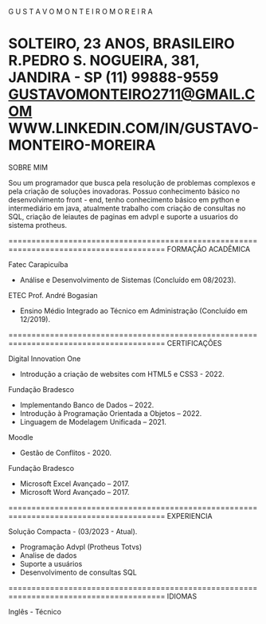 G U S T A V O  M O N T E I R O  M O R E I R A

SOLTEIRO, 23 ANOS, BRASILEIRO
R.PEDRO S. NOGUEIRA, 381, JANDIRA - SP
(11) 99888-9559
GUSTAVOMONTEIRO2711@GMAIL.COM
WWW.LINKEDIN.COM/IN/GUSTAVO-MONTEIRO-MOREIRA
========================================================================================
SOBRE MIM

Sou um programador que busca pela resolução de problemas complexos e pela criação
de soluções inovadoras. Possuo conhecimento básico no desenvolvimento front - end, tenho
conhecimento básico em python e intermediário em java, atualmente trabalho com criação
de consultas no SQL, criação de leiautes de paginas em advpl e suporte a usuarios do
sistema protheus.

========================================================================================
FORMAÇÃO ACADÊMICA

Fatec Carapicuíba
- Análise e Desenvolvimento de Sistemas (Concluído em 08/2023).
  
ETEC Prof. André Bogasian
- Ensino Médio Integrado ao Técnico em Administração (Concluído em 12/2019).

========================================================================================
CERTIFICAÇÕES

Digital Innovation One
- Introdução a criação de websites com HTML5 e CSS3 - 2022.
  
Fundação Bradesco
- Implementando Banco de Dados – 2022.
- Introdução à Programação Orientada a Objetos – 2022.
- Linguagem de Modelagem Unificada – 2021.
  
Moodle
- Gestão de Conflitos - 2020.
  
Fundação Bradesco
- Microsoft Excel Avançado – 2017.
- Microsoft Word Avançado – 2017.

========================================================================================
EXPERIENCIA

Solução Compacta - (03/2023 - Atual).
- Programação Advpl (Protheus Totvs)
- Analise de dados
- Suporte a usuários
- Desenvolvimento de consultas SQL

========================================================================================
IDIOMAS

Inglês - Técnico

